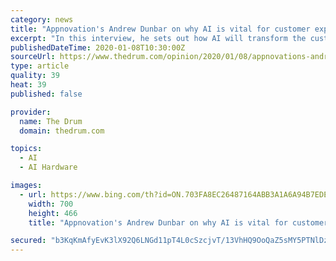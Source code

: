 ```yaml
---
category: news
title: "Appnovation's Andrew Dunbar on why AI is vital for customer experience"
excerpt: "In this interview, he sets out how AI will transform the customer experience ... I cut my teeth at large consultancies such as Sapient, where I spent a decade building and delivering enterprise platforms for a range of blue-chip brands. I then spent nearly 10 years at agencies within WPP, which was a great opportunity to absorb the ..."
publishedDateTime: 2020-01-08T10:30:00Z
sourceUrl: https://www.thedrum.com/opinion/2020/01/08/appnovations-andrew-dunbar-why-ai-vital-customer-experience
type: article
quality: 39
heat: 39
published: false

provider:
  name: The Drum
  domain: thedrum.com

topics:
  - AI
  - AI Hardware

images:
  - url: https://www.bing.com/th?id=ON.703FA8EC26487164ABB3A1A6A94B7EDE
    width: 700
    height: 466
    title: "Appnovation's Andrew Dunbar on why AI is vital for customer experience"

secured: "b3KqKmAfyEvK3lX92Q6LNGd11pT4L0cSzcjvT/13VhHQ9OoQaZ5sMY5PTNlDzK0QIXTJ9o2dMCjkAksbuFPAu7dxvZdOXlUQ3Jd2MPqj47Teafq89xvUv4TdLND2zdgmLERNAhjH6Hdr9d6LedNR1Yxn97UILOjT8Hq9ZXm3zJ5M6dCBOyvucaGX/7CT1n1CavEePyp+xBAK/zZAypIsRuuczUWRjES+E1wZtlHgxrtWhfgLPVU8QgcTOThmmbr0PIyXmiiNuV0GNCkFsnxXKg==;iSpxVjx7GgTPiP1PbK7oMA=="
---
```



